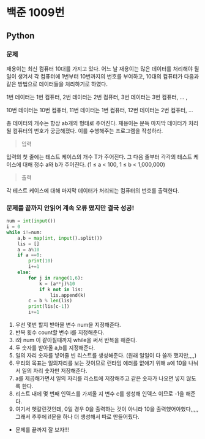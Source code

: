 # 백준 1009번
## Python
### 문제

재용이는 최신 컴퓨터 10대를 가지고 있다. 어느 날 재용이는 많은 데이터를 처리해야 될 일이 생겨서 각 컴퓨터에 1번부터 10번까지의 번호를 부여하고, 10대의 컴퓨터가 다음과 같은 방법으로 데이터들을 처리하기로 하였다.

1번 데이터는 1번 컴퓨터, 2번 데이터는 2번 컴퓨터, 3번 데이터는 3번 컴퓨터, ... ,

10번 데이터는 10번 컴퓨터, 11번 데이터는 1번 컴퓨터, 12번 데이터는 2번 컴퓨터, ...

총 데이터의 개수는 항상 ab개의 형태로 주어진다. 재용이는 문득 마지막 데이터가 처리될 컴퓨터의 번호가 궁금해졌다. 이를 수행해주는 프로그램을 작성하라.

> 입력

입력의 첫 줄에는 테스트 케이스의 개수 T가 주어진다. 그 다음 줄부터 각각의 테스트 케이스에 대해 정수 a와 b가 주어진다. (1 ≤ a < 100, 1 ≤ b < 1,000,000)

> 출력

각 테스트 케이스에 대해 마지막 데이터가 처리되는 컴퓨터의 번호를 출력한다.

### 문제를 끝까지 안읽어 계속 오류 떴지만 결국 성공!
```python
num = int(input())
i = 0
while i!=num:
    a,b = map(int, input().split())
    lis = []
    a = a%10
    if a ==0:
        print(10)
        i+=1
    else:
        for j in range(1,6):
            k = (a**j)%10
            if k not in lis:
                lis.append(k)
        c = b % len(lis) 
        print(lis[c-1])
        i+=1
```
1. 우선 몇번 할지 받아올 변수 num을 지정해준다.
2. 반복 횟수 count할 변수 i를 지정해준다.
3. i와 num 이 같아질때까지 while을 써서 반복을 해준다.
4. 두 숫자를 받아올 a,b를 지정해준다.
5. 일의 자리 숫자를 넣어줄 빈 리스트를 생성해준다. (원래 일일이 다 쓸까 했지만,,,,)
6. 우리의 목표는 일의자리를 보는 것이므로 런타임 에러를 없애기 위해 a에 10을 나눠서 일의 자리 숫자만 저장해준다.
7. a를 제곱해가면서 일의 자리를 리스트에 저장해주고 같은 숫자가 나오면 넣지 않도록 한다.
8. 리스트 내에 몇 번째 인덱스를 가져올 지 변수 c를 생성해 인덱스 이므로 -1을 해준다.
9. 여기서 헷갈린것인데, 0일 경우 0을 출력하는 것이 아니라 10을 출력했어야했다,,,,, 그래서 추후에 if문을 하나 더 생성해서 따로 만들어줬다.

- 문제를 끝까지 잘 보자!!!